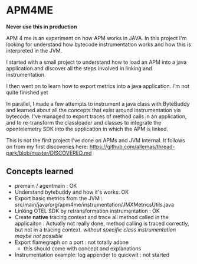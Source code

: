 # APM4ME

**Never use this in production**

APM 4 me is an experiment on how APM works in JAVA. In this project I'm looking for understand how bytecode instrumentation works and how this is interpreted in the JVM.

I started with a small project to understand how to load an APM into a java application and discover all the steps involved in linking and instrumentation.

I then went on to learn how to export metrics into a java application. I'm not quite finished yet

In parallel, I made a few attempts to instrument a java class with ByteBuddy and learned about all the concepts that exist around instrumentation via bytecode. I've managed to export traces of method calls in an application, and to re-transform the classloader and classes to integrate the opentelemetry SDK into the application in which the APM is linked.

This is not the first project I've done on APMs and JVM Internal. It follows on from my first discoveries here: https://github.com/allemas/thread-park/blob/master/DISCOVERED.md

## Concepts learned
- premain / agentmain : OK
- Understand bytebuddy and how it's works: OK
- Export basic metrics from the JVM : src/main/java/org/apm4me/instrumentation/JMXMetricsUtils.java
- Linking OTEL SDK by retransformation instrumentation : OK
- Create **native** tracing context and trace all method called in the applicaiton :
  Actually not really done, method calling is traced correctly, but not in a tracing context. _without specific class instrumentation maybe not possible_
- Export flamegraph on a port : not totally adone
  - this should come with concept and explanations 
- Instrumentation example: log appender to quickwit : not started